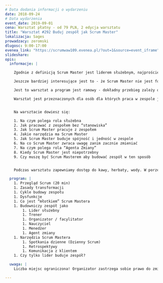 ```yaml
---
# Data dodania informacji o wydarzeniu
date: 2018-09-24
# Data wydarzenia
event_date: 2019-09-01
cena: Warsztat płatny - od 79 PLN, 2 edycja warsztatu
title: "Warsztat #292 Buduj zespół jak Scrum Master"
lokalizacja: Sages
prowadzacy: zeromski
dlugosc: 9:00-17:00
evenea_link: "https://scrumwaw109.evenea.pl/?out=1&source=event_iframe"
slideshare:
opis:
  informacje: |

    Zgodnie z definicją Scrum Master jest liderem służebnym, najprościej można powiedzieć że oznacza to pomoc i wsparcie w pracy zespołu. Aby to dobrze wypełniać Scrum Master musi przyjmować bardzo różne zachowania takie jak: coach, facylitator, nauczyciel, mentor a nawet czasem jako menedżer. Wszystko to jest niezbędne, aby usuwać przeszkody.

    Jeszcze bardziej interesujące jest to - że Scrum Master nie jest formalnym “szefem” czy “liderem” zespołu - a jednak dzięki jego aktywnościom niemu powstaje spójny i wydajny zespół. Bardzo często ta osoba jest traktowana jako naturalny lider, co jeszcze bardziej pomaga w budowaniu zespołu.

    Jest to warsztat a program jest ramowy - dokładny przebieg zależy od uczestników. Na tym warsztacie ponad 30% czasu jest to dyskusja i wspólne rozwiązywanie problemów. 

    Warsztat jest przeznaczonych dla osób dla których praca w zespole jest niezbędna do osiągnięcia efektów, szczególnie dla: team leaderów, scrum masterów, project managerów, product ownerów. 


    Na warsztacie dowiesz się:

    1. Na czym polega rola służebna
    2. Jak pracować z zespołem bez “stanowiska”
    3. Jak Scrum Master pracuje z zespołem
    4. Jakie narzędzia ma Scrum Master
    5. Jak Scrum Master buduje spójność i jedność w zespole
    6. Na co Scrum Master zwraca uwagę zanim zacznie zmieniać
    7. Na czym polega rola “Agenta Zmiany”
    8. Kiedy Scrum Master jest niepotrzebny
    9. Czy muszę być Scrum Masterem aby budować zespół w ten sposób


    Podczas warsztatu zapewniamy dostęp do kawy, herbaty, wody. W porze obiadowej zapewniamy pizzę w wersji mięsnej lub wegetariańskiej.

  program: |
    1. Przegląd Scrum (20 min)
    1. Zasady transformacji 
    1. Cykle budowy zespołu 
    1. Dysfunkcje
    1. Co jest “młotkiem” Scrum Mastera
    1. Budowniczy zespół jako
        1. Lider służebny
        1. Trener
        1. Organizator / facylitator
        1. Nauczyciel
        1. Menedżer
        1. Agent zmiany
    1. Narzędzia Scrum Mastera
        1. Spotkania dzienne (Dzienny Scrum)
        1. Retrospektywy
        1. Komunikacja z klientem
    1. Czy tylko lider buduje zespół?

  uwaga: |
    Liczba miejsc ograniczona! Organizator zastrzega sobie prawo do zmiany lokalizacji wydarzenia oraz jego odwołania w przypadku niezgłoszenia się minimalnej liczby uczestników.

---
```


